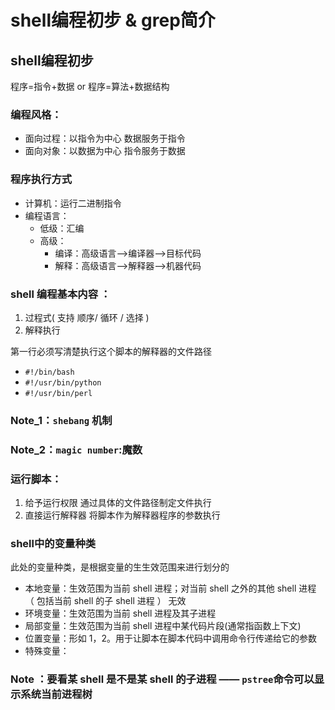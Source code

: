 # shell编程初步 & grep简介

## shell编程初步

程序=指令+数据  or  程序=算法+数据结构

### 编程风格：

- 面向过程：以指令为中心  数据服务于指令
- 面向对象：以数据为中心  指令服务于数据

### 程序执行方式
- 计算机：运行二进制指令
- 编程语言：
  + 低级：汇编
  + 高级：
    + 编译：高级语言-->编译器-->目标代码
    + 解释：高级语言-->解释器-->机器代码

### shell 编程基本内容 ：

1. 过程式( 支持 顺序/ 循环 / 选择 )
2. 解释执行

第一行必须写清楚执行这个脚本的解释器的文件路径

- `#!/bin/bash`
- `#!/usr/bin/python`
- `#!/usr/bin/perl`
  
### Note_1：`shebang` 机制

### Note_2：`magic number`:魔数

### 运行脚本：
1. 给予运行权限 通过具体的文件路径制定文件执行
2. 直接运行解释器  将脚本作为解释器程序的参数执行

### shell中的变量种类
此处的变量种类，是根据变量的生生效范围来进行划分的
- 本地变量：生效范围为当前 shell 进程；对当前 shell 之外的其他 shell 进程 （ 包括当前 shell 的子 shell 进程 ） 无效
- 环境变量：生效范围为当前 shell 进程及其子进程
- 局部变量：生效范围为当前 shell 进程中某代码片段(通常指函数上下文)
- 位置变量：形如 $1，$2。用于让脚本在脚本代码中调用命令行传递给它的参数
- 特殊变量：
### Note ：要看某 shell 是不是某 shell 的子进程 —— `pstree`命令可以显示系统当前进程树


